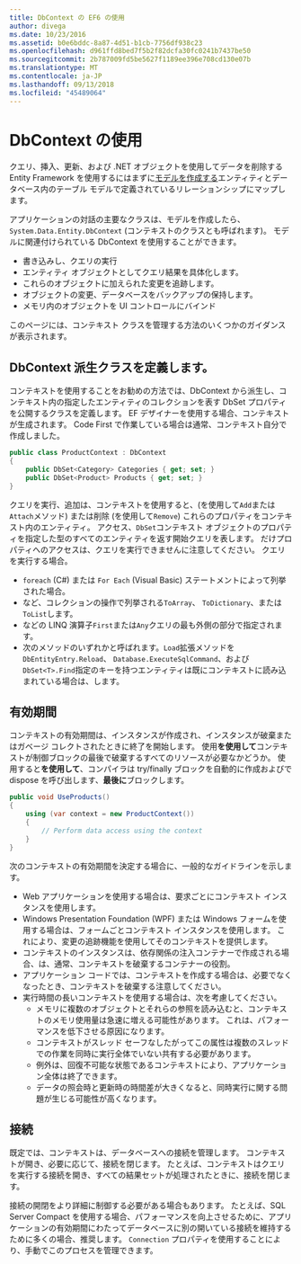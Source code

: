 ```yaml
---
title: DbContext の EF6 の使用
author: divega
ms.date: 10/23/2016
ms.assetid: b0e6bddc-8a87-4d51-b1cb-7756df938c23
ms.openlocfilehash: d961ffd8bed7f5b2f82dcfa30fc0241b7437be50
ms.sourcegitcommit: 2b787009fd5be5627f1189ee396e708cd130e07b
ms.translationtype: MT
ms.contentlocale: ja-JP
ms.lasthandoff: 09/13/2018
ms.locfileid: "45489064"
---
```

# <a name="working-with-dbcontext"></a>DbContext の使用

クエリ、挿入、更新、および .NET オブジェクトを使用してデータを削除する Entity Framework を使用するにはまずに[モデルを作成する](~/ef6/modeling/index.md)エンティティとデータベース内のテーブル モデルで定義されているリレーションシップにマップします。

アプリケーションの対話の主要なクラスは、モデルを作成したら、 `System.Data.Entity.DbContext` (コンテキストのクラスとも呼ばれます)。 モデルに関連付けられている DbContext を使用することができます。
- 書き込みし、クエリの実行   
- エンティティ オブジェクトとしてクエリ結果を具体化します。
- これらのオブジェクトに加えられた変更を追跡します。
- オブジェクトの変更、データベースをバックアップの保持します。
- メモリ内のオブジェクトを UI コントロールにバインド

このページには、コンテキスト クラスを管理する方法のいくつかのガイダンスが表示されます。  

## <a name="defining-a-dbcontext-derived-class"></a>DbContext 派生クラスを定義します。  

コンテキストを使用することをお勧めの方法では、DbContext から派生し、コンテキスト内の指定したエンティティのコレクションを表す DbSet プロパティを公開するクラスを定義します。 EF デザイナーを使用する場合、コンテキストが生成されます。 Code First で作業している場合は通常、コンテキスト自分で作成しました。  

``` csharp
public class ProductContext : DbContext
{
    public DbSet<Category> Categories { get; set; }
    public DbSet<Product> Products { get; set; }
}
```  

クエリを実行、追加は、コンテキストを使用すると、(を使用して`Add`または`Attach`メソッド) または削除 (を使用して`Remove`) これらのプロパティをコンテキスト内のエンティティ。 アクセス、`DbSet`コンテキスト オブジェクトのプロパティを指定した型のすべてのエンティティを返す開始クエリを表します。 だけプロパティへのアクセスは、クエリを実行できませんに注意してください。 クエリを実行する場合。  

- `foreach` (C#) または `For Each` (Visual Basic) ステートメントによって列挙された場合。  
- など、コレクションの操作で列挙される`ToArray`、 `ToDictionary`、または`ToList`します。  
- などの LINQ 演算子`First`または`Any`クエリの最も外側の部分で指定されます。  
- 次のメソッドのいずれかと呼ばれます。`Load`拡張メソッドを`DbEntityEntry.Reload`、 `Database.ExecuteSqlCommand`、および`DbSet<T>.Find`指定のキーを持つエンティティは既にコンテキストに読み込まれている場合は、します。  

## <a name="lifetime"></a>有効期間  

コンテキストの有効期間は、インスタンスが作成され、インスタンスが破棄またはガベージ コレクトされたときに終了を開始します。 使用**を使用して**コンテキストが制御ブロックの最後で破棄するすべてのリソースが必要なかどうか。 使用すると**を使用して**、コンパイラは try/finally ブロックを自動的に作成およびで dispose を呼び出します、**最後に**ブロックします。  

``` csharp
public void UseProducts()
{
    using (var context = new ProductContext())
    {     
        // Perform data access using the context
    }
}
```  

次のコンテキストの有効期間を決定する場合に、一般的なガイドラインを示します。  

- Web アプリケーションを使用する場合は、要求ごとにコンテキスト インスタンスを使用します。  
- Windows Presentation Foundation (WPF) または Windows フォームを使用する場合は、フォームごとコンテキスト インスタンスを使用します。 これにより、変更の追跡機能を使用してそのコンテキストを提供します。  
- コンテキストのインスタンスは、依存関係の注入コンテナーで作成される場合、は、通常、コンテキストを破棄するコンテナーの役割。
- アプリケーション コードでは、コンテキストを作成する場合は、必要でなくなったとき、コンテキストを破棄する注意してください。  
- 実行時間の長いコンテキストを使用する場合は、次を考慮してください。  
    - メモリに複数のオブジェクトとそれらの参照を読み込むと、コンテキストのメモリ使用量は急速に増える可能性があります。 これは、パフォーマンスを低下させる原因になります。  
    - コンテキストがスレッド セーフなしたがってこの属性は複数のスレッドでの作業を同時に実行全体でいない共有する必要があります。
    - 例外は、回復不可能な状態であるコンテキストにより、アプリケーション全体は終了できます。  
    - データの照会時と更新時の時間差が大きくなると、同時実行に関する問題が生じる可能性が高くなります。  

## <a name="connections"></a>接続  

既定では、コンテキストは、データベースへの接続を管理します。 コンテキストが開き、必要に応じて、接続を閉じます。 たとえば、コンテキストはクエリを実行する接続を開き、すべての結果セットが処理されたときに、接続を閉じます。  

接続の開閉をより詳細に制御する必要がある場合もあります。 たとえば、SQL Server Compact を使用する場合、パフォーマンスを向上させるために、アプリケーションの有効期間にわたってデータベースに別の開いている接続を維持するために多くの場合、推奨します。 `Connection` プロパティを使用することにより、手動でこのプロセスを管理できます。  
